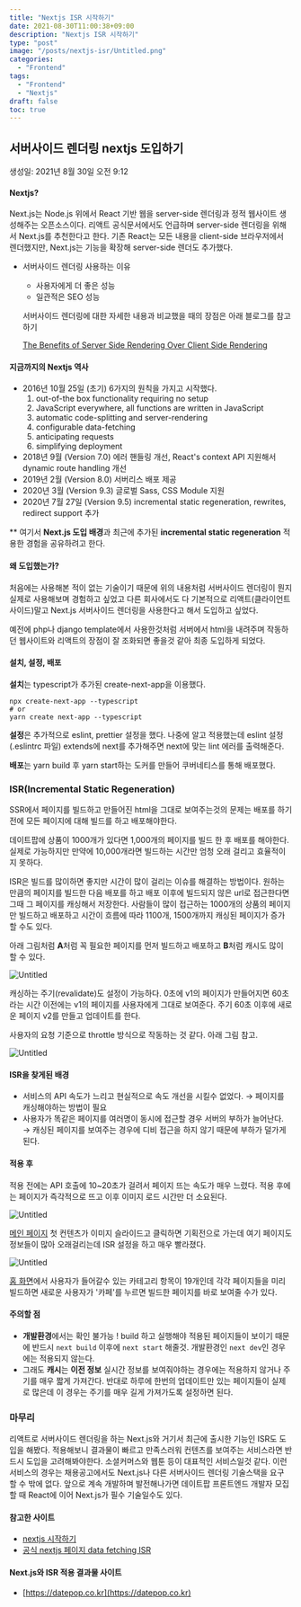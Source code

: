 ```yaml
---
title: "Nextjs ISR 시작하기"
date: 2021-08-30T11:00:38+09:00
description: "Nextjs ISR 시작하기"
type: "post"
image: "/posts/nextjs-isr/Untitled.png"
categories: 
  - "Frontend"
tags:
  - "Frontend"
  - "Nextjs"
draft: false
toc: true
---
```


## 서버사이드 렌더링 nextjs 도입하기

생성일: 2021년 8월 30일 오전 9:12

#### Nextjs?

Next.js는 Node.js 위에서 React 기반 웹을 server-side 렌더링과 정적 웹사이트 생성해주는 오픈소스이다. 리액트 공식문서에서도 언급하며 server-side 렌더링을 위해서 Next.js를 추천한다고 한다. 기존 React는 모든 내용을 client-side 브라우저에서 렌더했지만, Next.js는 기능을 확장해 server-side 렌더도 추가했다.

- 서버사이드 렌더링 사용하는 이유
    - 사용자에게 더 좋은 성능
    - 일관적은 SEO 성능

    서버사이드 렌더링에 대한 자세한 내용과 비교했을 때의 장점은 아래 블로그를 참고하기

    [The Benefits of Server Side Rendering Over Client Side Rendering](https://medium.com/walmartglobaltech/the-benefits-of-server-side-rendering-over-client-side-rendering-5d07ff2cefe8)

#### 지금까지의 Nextjs 역사

- 2016년 10월 25일 (초기)
6가지의 원칙을 가지고 시작했다.
    1. out-of-the box functionality requiring no setup
    2. JavaScript everywhere, all functions are written in JavaScript
    3. automatic code-splitting and server-rendering
    4. configurable data-fetching
    5. anticipating requests
    6. simplifying deployment
- 2018년 9월 (Version 7.0)
에러 핸들링 개선, React's context API 지원해서 dynamic route handling 개선
- 2019년 2월 (Version 8.0)
서버리스 배포 제공
- 2020년 3월 (Version 9.3)
글로벌 Sass, CSS Module 지원
- 2020년 7월 27일 (Version 9.5)
incremental static regeneration, rewrites, redirect support 추가

** 여기서 **Next.js 도입 배경**과 최근에 추가된 **incremental static regeneration** 적용한 경험을 공유하려고 한다.

#### 왜 도입했는가?

처음에는 사용해본 적이 없는 기술이기 때문에 위의 내용처럼 서버사이드 렌더링이 뭔지 실제로 사용해보며 경험하고 싶었고 다른 회사에서도 다 기본적으로 리액트(클라이언트사이드)말고 Next.js 서버사이드 렌더링을 사용한다고 해서 도입하고 싶었다.

예전에 php나 django template에서 사용한것처럼 서버에서 html을 내려주며 작동하던 웹사이트와 리액트의 장점이 잘 조화되면 좋을것 같아 최종 도입하게 되었다.

#### 설치, 설정, 배포

**설치**는 typescript가 추가된 create-next-app을 이용했다.

```
npx create-next-app --typescript
# or
yarn create next-app --typescript
```

**설정**은 추가적으로 eslint, prettier 설정을 했다. 나중에 알고 적용했는데 eslint 설정(.eslintrc 파일) extends에 next를 추가해주면 next에 맞는 lint 에러를 출력해준다.

**배포**는 yarn build 후 yarn start하는 도커를 만들어 쿠버네티스를 통해 배포했다.

### ISR(Incremental Static Regeneration)

SSR에서 페이지를 빌드하고 만들어진 html을 그대로 보여주는것의 문제는 배포를 하기전에 모든 페이지에 대해 빌드를 하고 배포해야한다.

데이트팝에 상품이 1000개가 있다면 1,000개의 페이지를 빌드 한 후 배포를 해야한다. 실제로 가능하지만 만약에 10,000개라면 빌드하는 시간만 엄청 오래 걸리고 효율적이지 못하다.

ISR은 빌드를 많이하면 좋지만 시간이 많이 걸리는 이슈를 해결하는 방법이다. 원하는 만큼의 페이지를 빌드한 다음 배포를 하고 배포 이후에 빌드되지 않은 url로 접근한다면 그때 그 페이지를 캐싱해서 저장한다. 사람들이 많이 접근하는 1000개의 상품의 페이지만 빌드하고 배포하고 시간이 흐름에 따라 1100개, 1500개까지 캐싱된 페이지가 증가 할 수도 있다.

아래 그림처럼 **A**처럼 꼭 필요한 페이지를 먼저 빌드하고 배포하고 **B**처럼 캐시도 많이 할 수 있다.

![Untitled](/posts/nextjs-isr/Untitled.png)

캐싱하는 주기(revalidate)도 설정이 가능하다. 0초에 v1의 페이지가 만들어지면 60초라는 시간 이전에는 v1의 페이지를 사용자에게 그대로 보여준다. 주기 60초 이후에 새로운 페이지 v2를 만들고 업데이트를 한다.

사용자의 요청 기준으로 throttle 방식으로 작동하는 것 같다. 아래 그림 참고.

![Untitled](/posts/nextjs-isr/Untitled%201.png)

#### ISR을 찾게된 배경

- 서비스의 API 속도가 느리고 현실적으로 속도 개선을 시킬수 없었다. → 페이지를 캐싱해야하는 방법이 필요
- 사용자가 똑같은 페이지를 여러명이 동시에 접근할 경우 서버의 부하가 늘어난다. → 캐싱된 페이지를 보여주는 경우에 디비 접근을 하지 않기 때문에 부하가 덜가게 된다.

#### 적용 후

적용 전에는 API 호출에 10~20초가 걸려서 페이지 뜨는 속도가 매우 느렸다. 적용 후에는 페이지가 즉각적으로 뜨고 이후 이미지 로드 시간만 더 소요된다.

![Untitled](/posts/nextjs-isr/Untitled%202.png)

[메인 페이지](https://popdeal.datepop.co.kr) 첫 컨텐츠가 이미지 슬라이드고 클릭하면 기획전으로 가는데 여기 페이지도 정보들이 많아 오래걸리는데 ISR 설정을 하고 매우 빨라졌다.

![Untitled](/posts/nextjs-isr/Untitled%203.png)

[홈 화면](https://popdeal.datepop.co.kr)에서 사용자가 들어갈수 있는 카테고리 항목이 19개인데 각각 페이지들을 미리 빌드하면 새로운 사용자가 '카페'를 누르면 빌드한 페이지를 바로 보여줄 수가 있다.

#### 주의할 점

- **개발환경**에서는 확인 불가능 !
build 하고 실행해야 적용된 페이지들이 보이기 때문에 반드시 `next build` 이후에 `next start` 해줄것. 개발환경인 `next dev`인 경우에는 적용되지 않는다.
- 그래도 **캐시**는 **이전 정보**
실시간 정보를 보여줘야하는 경우에는 적용하지 않거나 주기를 매우 짧게 가져간다. 반대로 하루에 한번의 업데이트만 있는 페이지들이 실제로 많은데 이 경우는 주기를 매우 길게 가져가도록 설정하면 된다.

### 마무리

리액트로 서버사이드 렌더링을 하는 Next.js와 거기서 최근에 출시한 기능인 ISR도 도입을 해봤다. 적용해보니 결과물이 빠르고 만족스러워 컨텐츠를 보여주는 서비스라면 반드시 도입을 고려해봐야한다. 소셜커머스와 웹툰 등이 대표적인 서비스일것 같다. 이런 서비스의 경우는 채용공고에서도 Next.js나 다른 서버사이드 렌더링 기술스택을 요구 할 수 밖에 없다. 앞으로 계속 개발하며 발전해나가면 데이트팝 프론트엔드 개발자 모집할 때 React에 이어 Next.js가 필수 기술일수도 있다.

#### 참고한 사이트

- [nextjs 시작하기](https://nextjs.org/docs/getting-started)
- [공식 nextjs 페이지 data fetching ISR](https://nextjs.org/docs/basic-features/data-fetching)

#### Next.js와 ISR 적용 결과물 사이트

- [https://datepop.co.kr](https://datepop.co.kr)
